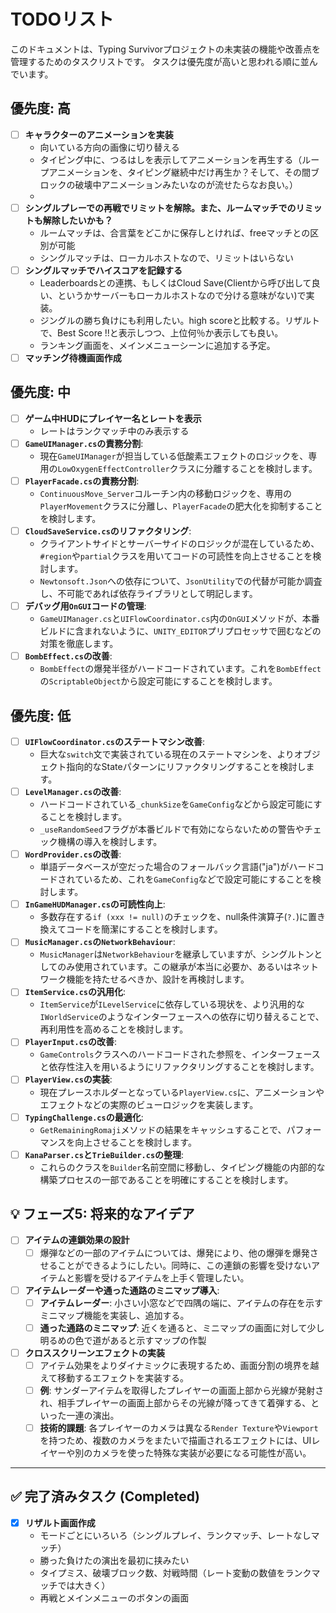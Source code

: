 # TODOリスト

このドキュメントは、Typing Survivorプロジェクトの未実装の機能や改善点を管理するためのタスクリストです。
タスクは優先度が高いと思われる順に並んでいます。

## 優先度: 高
- [ ] **キャラクターのアニメーションを実装**
  - 向いている方向の画像に切り替える
  - タイピング中に、つるはしを表示してアニメーションを再生する（ループアニメーションを、タイピング継続中だけ再生か？そして、その間ブロックの破壊中アニメーションみたいなのが流せたらなお良い。）
  - 
- [ ] **シングルプレーでの再戦でリミットを解除。また、ルームマッチでのリミットも解除したいかも？**
    - ルームマッチは、合言葉をどこかに保存しとければ、freeマッチとの区別が可能
    - シングルマッチは、ローカルホストなので、リミットはいらない
- [ ] **シングルマッチでハイスコアを記録する**
  - Leaderboardsとの連携、もしくはCloud Save(Clientから呼び出して良い、というかサーバーもローカルホストなので分ける意味がない)で実装。
  - ジングルの勝ち負けにも利用したい。high scoreと比較する。リザルトで、Best Score !!と表示しつつ、上位何％か表示しても良い。
  - ランキング画面を、メインメニューシーンに追加する予定。
- [ ] **マッチング待機画面作成**

## 優先度: 中

- [ ] **ゲーム中HUDにプレイヤー名とレートを表示**
  - レートはランクマッチ中のみ表示する
- [ ] **`GameUIManager.cs`の責務分割**:
  - 現在`GameUIManager`が担当している低酸素エフェクトのロジックを、専用の`LowOxygenEffectController`クラスに分離することを検討します。
- [ ] **`PlayerFacade.cs`の責務分割**:
  - `ContinuousMove_Server`コルーチン内の移動ロジックを、専用の`PlayerMovement`クラスに分離し、`PlayerFacade`の肥大化を抑制することを検討します。
- [ ] **`CloudSaveService.cs`のリファクタリング**:
  - クライアントサイドとサーバーサイドのロジックが混在しているため、`#region`や`partial`クラスを用いてコードの可読性を向上させることを検討します。
  - `Newtonsoft.Json`への依存について、`JsonUtility`での代替が可能か調査し、不可能であれば依存ライブラリとして明記します。
- [ ] **デバッグ用`OnGUI`コードの管理**:
  - `GameUIManager.cs`と`UIFlowCoordinator.cs`内の`OnGUI`メソッドが、本番ビルドに含まれないように、`UNITY_EDITOR`プリプロセッサで囲むなどの対策を徹底します。
- [ ] **`BombEffect.cs`の改善**:
  - `BombEffect`の爆発半径がハードコードされています。これを`BombEffect`の`ScriptableObject`から設定可能にすることを検討します。

## 優先度: 低

- [ ] **`UIFlowCoordinator.cs`のステートマシン改善**:
  - 巨大な`switch`文で実装されている現在のステートマシンを、よりオブジェクト指向的なStateパターンにリファクタリングすることを検討します。
- [ ] **`LevelManager.cs`の改善**:
  - ハードコードされている`_chunkSize`を`GameConfig`などから設定可能にすることを検討します。
  - `_useRandomSeed`フラグが本番ビルドで有効にならないための警告やチェック機構の導入を検討します。
- [ ] **`WordProvider.cs`の改善**:
  - 単語データベースが空だった場合のフォールバック言語("ja")がハードコードされているため、これを`GameConfig`などで設定可能にすることを検討します。
- [ ] **`InGameHUDManager.cs`の可読性向上**:
  - 多数存在する`if (xxx != null)`のチェックを、null条件演算子(`?.`)に置き換えてコードを簡潔にすることを検討します。
- [ ] **`MusicManager.cs`の`NetworkBehaviour`**:
  - `MusicManager`は`NetworkBehaviour`を継承していますが、シングルトンとしてのみ使用されています。この継承が本当に必要か、あるいはネットワーク機能を持たせるべきか、設計を再検討します。
- [ ] **`ItemService.cs`の汎用化**:
  - `ItemService`が`ILevelService`に依存している現状を、より汎用的な`IWorldService`のようなインターフェースへの依存に切り替えることで、再利用性を高めることを検討します。
- [ ] **`PlayerInput.cs`の改善**:
  - `GameControls`クラスへのハードコードされた参照を、インターフェースと依存性注入を用いるようにリファクタリングすることを検討します。
- [ ] **`PlayerView.cs`の実装**:
  - 現在プレースホルダーとなっている`PlayerView.cs`に、アニメーションやエフェクトなどの実際のビューロジックを実装します。
- [ ] **`TypingChallenge.cs`の最適化**:
  - `GetRemainingRomaji`メソッドの結果をキャッシュすることで、パフォーマンスを向上させることを検討します。
- [ ] **`KanaParser.cs`と`TrieBuilder.cs`の整理**:
  - これらのクラスを`Builder`名前空間に移動し、タイピング機能の内部的な構築プロセスの一部であることを明確にすることを検討します。
## 💡 フェーズ5: 将来的なアイデア
- [ ] **アイテムの連鎖効果の設計**
    - [ ] 爆弾などの一部のアイテムについては、爆発により、他の爆弾を爆発させることができるようにしたい。同時に、この連鎖の影響を受けないアイテムと影響を受けるアイテムを上手く管理したい。
- [ ] **アイテムレーダーや通った通路のミニマップ導入**:
    - [ ] **アイテムレーダー**: 小さい小窓などで四隅の端に、アイテムの存在を示すミニマップ機能を実装し、追加する。
    - [ ] **通った通路のミニマップ**: 近くを通ると、ミニマップの画面に対して少し明るめの色で道があると示すマップの作製

- [ ] **クロススクリーンエフェクトの実装**
    - [ ] アイテム効果をよりダイナミックに表現するため、画面分割の境界を越えて移動するエフェクトを実装する。
    - [ ] **例**: サンダーアイテムを取得したプレイヤーの画面上部から光線が発射され、相手プレイヤーの画面上部からその光線が降ってきて着弾する、といった一連の演出。
    - [ ] **技術的課題**: 各プレイヤーのカメラは異なる`Render Texture`や`Viewport`を持つため、複数のカメラをまたいで描画されるエフェクトには、UIレイヤーや別のカメラを使った特殊な実装が必要になる可能性が高い。

---

## ✅ 完了済みタスク (Completed)
- [x] **リザルト画面作成**
  - モードごとにいろいろ（シングルプレイ、ランクマッチ、レートなしマッチ）
  - 勝った負けたの演出を最初に挟みたい
  - タイプミス、破壊ブロック数、対戦時間（レート変動の数値をランクマッチでは大きく）
  - 再戦とメインメニューのボタンの画面